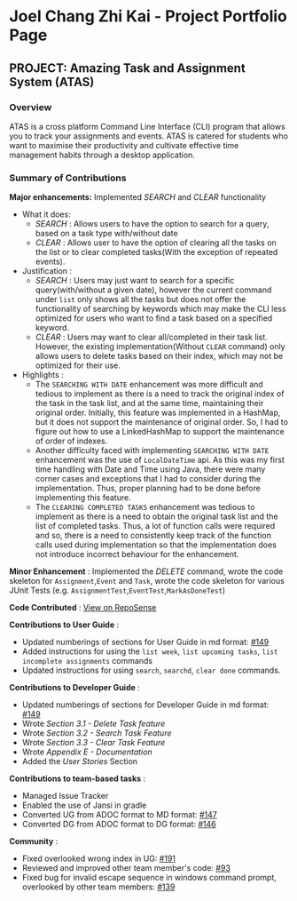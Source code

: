 # Joel Chang Zhi Kai - Project Portfolio Page

## PROJECT: Amazing Task and Assignment System (ATAS)

### Overview
ATAS is a cross platform Command Line Interface (CLI) program that allows you to track your assignments and events. 
ATAS is catered for students who want to maximise their productivity and cultivate effective time management habits through a desktop application.

### Summary of Contributions
**Major enhancements:** Implemented *SEARCH* and *CLEAR* functionality
* What it does:
    * *SEARCH* : Allows users to have the option to search for a query, based on a task type with/without date
    * *CLEAR* :  Allows user to have the option of clearing all the tasks on the list or to clear completed tasks(With the exception of repeated events).
* Justification : 
    * *SEARCH* : Users may just want to search for a specific query(with/without a given date), however the current command 
    under `list` only shows all the tasks but does not offer the functionality of searching by keywords which may make the CLI less 
    optimized for users who want to find a task based on a specified keyword.
    * *CLEAR* : Users may want to clear all/completed in their task list. However, the existing implementation(Without 
    `CLEAR` command) only allows users to delete tasks based on their index, which may not be optimized for their use.
* Highlights :
    * The `SEARCHING WITH DATE` enhancement was more difficult and tedious to implement as there is a need to track the original index of 
    the task in the task list, and at the same time, maintaining their original order. Initially, this feature was implemented in a HashMap,
    but it does not support the maintenance of original order. So, I had to figure out how to use a LinkedHashMap to support the maintenance of order of indexes.
    * Another difficulty faced with implementing `SEARCHING WITH DATE` enhancement was the use of `LocalDateTime` api. As this was my first time 
    handling with Date and Time using Java, there were many corner cases and exceptions that I had to consider during the implementation. Thus, proper
    planning had to be done before implementing this feature. 
    * The `CLEARING COMPLETED TASKS` enhancement was tedious to implement as there is a need to obtain the original task list and the list of completed tasks.
    Thus, a lot of function calls were required and so, there is a need to consistently keep track of the function calls used during implementation so that the
    implementation does not introduce incorrect behaviour for the enhancement.
    
**Minor Enhancement** : Implemented the *DELETE* command, wrote the code skeleton for `Assignment`,`Event` and `Task`, 
wrote the code skeleton for various JUnit Tests (e.g. `AssignmentTest`,`EventTest`,`MarkAsDoneTest`)

**Code Contributed** : [View on RepoSense](https://nus-cs2113-ay1920s2.github.io/tp-dashboard/#search=&sort=groupTitle&sortWithin=title&since=2020-03-01&timeframe=commit&mergegroup=false&groupSelect=groupByRepos&breakdown=false&tabOpen=true&tabType=authorship&tabAuthor=joelczk&tabRepo=AY1920S2-CS2113T-M16-1%2Ftp%5Bmaster%5D)

**Contributions to User Guide** : 
* Updated numberings of sections for User Guide in md format: [#149](https://github.com/AY1920S2-CS2113T-M16-1/tp/pull/149/files)
* Added instructions for using the `list week`, `list upcoming tasks`, `list incomplete assignments` commands
* Updated instructions for using `search`, `searchd`, `clear done` commands.

**Contributions to Developer Guide** :
* Updated numberings of sections for Developer Guide in md format: [#149](https://github.com/AY1920S2-CS2113T-M16-1/tp/pull/149/files)
* Wrote *Section 3.1 - Delete Task feature*
* Wrote *Section 3.2 - Search Task Feature*
* Wrote *Section 3.3 - Clear Task Feature*
* Wrote *Appendix E - Documentation*
* Added the *User Stories* Section

**Contributions to team-based tasks** :
* Managed Issue Tracker
* Enabled the use of Jansi in gradle
* Converted UG from ADOC format to MD format: [#147](https://github.com/AY1920S2-CS2113T-M16-1/tp/pull/147)
* Converted DG from ADOC format to DG format: [#146](https://github.com/AY1920S2-CS2113T-M16-1/tp/pull/147)

**Community** :
* Fixed overlooked wrong index in UG: [#191](https://github.com/AY1920S2-CS2113T-M16-1/tp/pull/191)
* Reviewed and improved other team member's code: [#93](https://github.com/AY1920S2-CS2113T-M16-1/tp/pull/93)
* Fixed bug for invalid escape sequence in windows command prompt, overlooked by other team members: [#139](https://github.com/AY1920S2-CS2113T-M16-1/tp/pull/139)

